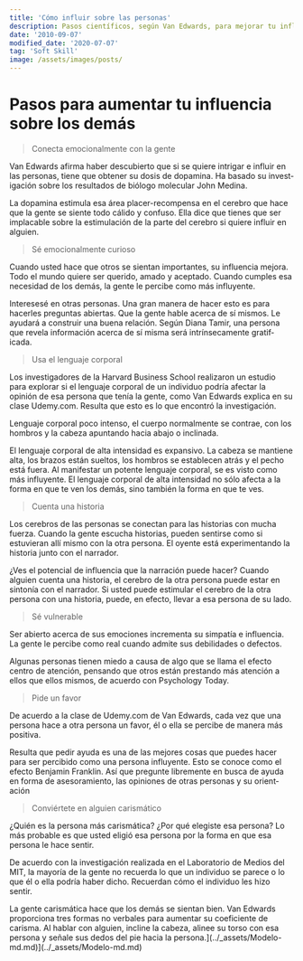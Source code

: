 ```yaml
---
title: 'Cómo influir sobre las personas'
description: Pasos científicos, según Van Edwards, para mejorar tu influencia
date: '2010-09-07'
modified_date: '2020-07-07'
tag: 'Soft Skill'
image: /assets/images/posts/
---
```


# Pasos para aumentar tu influencia sobre los demás 

> Conecta emocio­nal­mente con la gente

Van Edwards afirma haber descub­ierto que si se quiere intrigar e influir en las personas, tiene que obtener su dosis de dopamina. Ha basado su invest­igación sobre los resultados de biólogo molecular John Medina.

La dopamina estimula esa área placer­-re­com­pensa en el cerebro que hace que la gente se siente todo cálido y confuso. Ella dice que tienes que ser implacable sobre la estimu­lación de la parte del cerebro si quiere influir en alguien.

> Sé emocio­nal­mente curioso

Cuando usted hace que otros se sientan import­antes, su influencia mejora. Todo el mundo quiere ser querido, amado y aceptado. Cuando cumples esa necesidad de los demás, la gente le percibe como más influy­ente.

Interesesé en otras personas. Una gran manera de hacer esto es para hacerles preguntas abiertas. Que la gente hable acerca de sí mismos. Le ayudará a construir una buena relación. Según Diana Tamir, una persona que revela inform­ación acerca de sí misma será intrín­sec­amente gratif­icada.

> Usa el lenguaje corporal

Los invest­iga­dores de la Harvard Business School realizaron un estudio para explorar si el lenguaje corporal de un individuo podría afectar la opinión de esa persona que tenía la gente, como Van Edwards explica en su clase Udemy.com. Resulta que esto es lo que encontró la invest­iga­ción.

Lenguaje corporal poco intenso, el cuerpo normal­mente se contrae, con los hombros y la cabeza apuntando hacia abajo o inclinada.

El lenguaje corporal de alta intensidad es expansivo. La cabeza se mantiene alta, los brazos están sueltos, los hombros se establecen atrás y el pecho está fuera. Al manifestar un potente lenguaje corporal, se es visto como más influy­ente. El lenguaje corporal de alta intensidad no sólo afecta a la forma en que te ven los demás, sino también la forma en que te ves.
 	
> Cuenta una historia

Los cerebros de las personas se conectan para las historias con mucha fuerza. Cuando la gente escucha historias, pueden sentirse como si estuvieran allí mismo con la otra persona. El oyente está experi­men­tando la historia junto con el narrador.

¿Ves el potencial de influencia que la narración puede hacer? Cuando alguien cuenta una historia, el cerebro de la otra persona puede estar en sintonía con el narrador. Si usted puede estimular el cerebro de la otra persona con una historia, puede, en efecto, llevar a esa persona de su lado.

> Sé vulnerable

Ser abierto acerca de sus emociones incrementa su simpatía e influe­ncia. La gente le percibe como real cuando admite sus debili­dades o defectos.

Algunas personas tienen miedo a causa de algo que se llama el efecto centro de atención, pensando que otros están prestando más atención a ellos que ellos mismos, de acuerdo con Psychology Today.

> Pide un favor

De acuerdo a la clase de Udemy.com de Van Edwards, cada vez que una persona hace a otra persona un favor, él o ella se percibe de manera más positiva.

Resulta que pedir ayuda es una de las mejores cosas que puedes hacer para ser percibido como una persona influy­ente. Esto se conoce como el efecto Benjamin Franklin. Así que pregunte libremente en busca de ayuda en forma de asesor­ami­ento, las opiniones de otras personas y su orient­ación

> Convié­rtete en alguien carism­ático

¿Quién es la persona más carism­ática? ¿Por qué elegiste esa persona? Lo más probable es que usted eligió esa persona por la forma en que esa persona le hace sentir.

De acuerdo con la invest­igación realizada en el Labora­torio de Medios del MIT, la mayoría de la gente no recuerda lo que un individuo se parece o lo que él o ella podría haber dicho. Recuerdan cómo el individuo les hizo sentir.

La gente carism­ática hace que los demás se sientan bien. Van Edwards propor­ciona tres formas no verbales para aumentar su coefic­iente de carisma. Al hablar con alguien, incline la cabeza, alinee su torso con esa persona y señale sus dedos del pie hacia la persona.](../_assets/Modelo-md.md)](../_assets/Modelo-md.md)